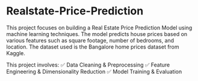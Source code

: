 # Realstate-Price-Prediction
This project focuses on building a Real Estate Price Prediction Model using machine learning techniques. The model predicts house prices based on various features such as square footage, number of bedrooms, and location. The dataset used is the Bangalore home prices dataset from Kaggle.

This project involves:
✅ Data Cleaning & Preprocessing
✅ Feature Engineering & Dimensionality Reduction
✅ Model Training & Evaluation
